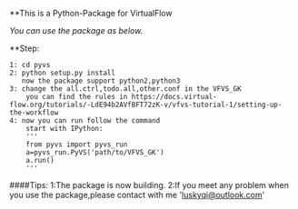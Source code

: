 **This is a Python-Package for VirtualFlow


*You can use the package as below.*


**Step:


    1: cd pyvs
    2: python setup.py install
       now the package support python2,python3
    3: change the all.ctrl,todo.all,other.conf in the VFVS_GK
        you can find the rules in https://docs.virtual-flow.org/tutorials/-LdE94b2AVfBFT72zK-v/vfvs-tutorial-1/setting-up-the-workflow
    4: now you can run follow the command
        start with IPython:
        '''
        from pyvs import pyvs_run
        a=pyvs_run.PyVS('path/to/VFVS_GK')
        a.run()
        '''
####Tips:
    1:The package is now building.
    2:If you meet any problem when you use the package,please contact with me 'luskyqi@outlook.com'
